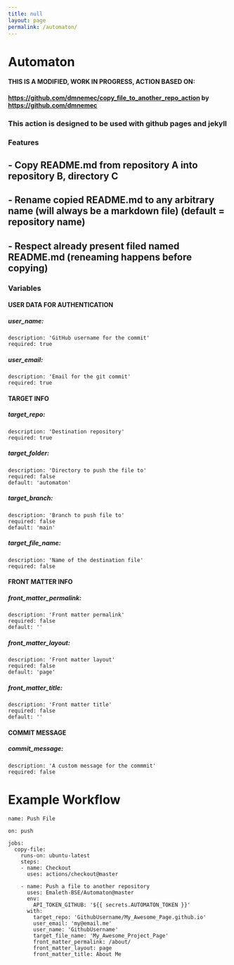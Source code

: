 ```yaml
---
title: null
layout: page
permalink: /automaton/
---
```

# Automaton
#### THIS IS A MODIFIED, WORK IN PROGRESS, ACTION BASED ON: 
#### https://github.com/dmnemec/copy_file_to_another_repo_action by https://github.com/dmnemec

### This action is designed to be used with github pages and jekyll


### Features
## - Copy README.md from repository A into repository B, directory C
## - Rename copied README.md to any arbitrary name (will always be a markdown file) (default = repository name)
## - Respect already present filed named README.md (reneaming happens before copying)


### Variables
#### USER DATA FOR AUTHENTICATION
#####  user_name:
    description: 'GitHub username for the commit'
    required: true
    
#####  user_email:
    description: 'Email for the git commit'
    required: true
    
#### TARGET INFO
#####  target_repo:
    description: 'Destination repository'
    required: true
    
#####  target_folder:
    description: 'Directory to push the file to'
    required: false
    default: 'automaton'
    
#####  target_branch:
    description: 'Branch to push file to'
    required: false
    default: 'main'
    
#####  target_file_name:
    description: 'Name of the destination file'
    required: false
    
#### FRONT MATTER INFO
#####  front_matter_permalink:
    description: 'Front matter permalink'
    required: false
    default: ''
    
#####  front_matter_layout:
    description: 'Front matter layout'
    required: false
    default: 'page'
    
#####  front_matter_title:
    description: 'Front matter title'
    required: false
    default: '' 
    
#### COMMIT MESSAGE
#####  commit_message:
    description: 'A custom message for the commmit'
    required: false


# Example Workflow
```
name: Push File

on: push

jobs:
  copy-file:
    runs-on: ubuntu-latest
    steps:
    - name: Checkout
      uses: actions/checkout@master

    - name: Push a file to another repository
      uses: Emaleth-BSE/Automaton@master
      env:
        API_TOKEN_GITHUB: '${{ secrets.AUTOMATON_TOKEN }}'
      with:
        target_repo: 'GithubUsername/My_Awesome_Page.github.io'
        user_email: 'my@email.me'
        user_name: 'GithubUsername'
        target_file_name: 'My_Awesome_Project_Page'
        front_matter_permalink: /about/
        front_matter_layout: page
        front_matter_title: About Me
```

